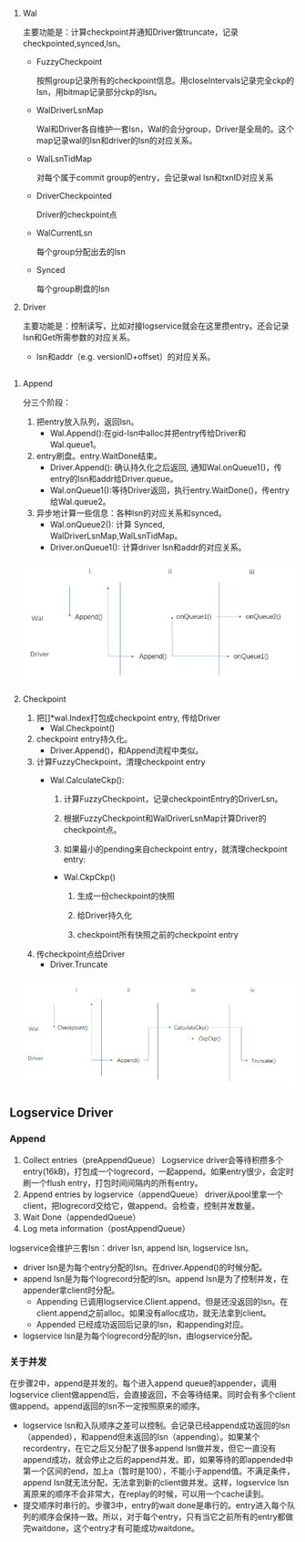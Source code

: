 1. Wal
   
     主要功能是：计算checkpoint并通知Driver做truncate，记录checkpointed,synced,lsn。
   * FuzzyCheckpoint
  
      按照group记录所有的checkpoint信息。用closeIntervals记录完全ckp的lsn，用bitmap记录部分ckp的lsn。
   * WalDriverLsnMap
  
      Wal和Driver各自维护一套lsn，Wal的会分group，Driver是全局的。这个map记录wal的lsn和driver的lsn的对应关系。
   * WalLsnTidMap
  
      对每个属于commit group的entry，会记录wal lsn和txnID对应关系
   * DriverCheckpointed
  
      Driver的checkpoint点
   * WalCurrentLsn
  
      每个group分配出去的lsn
   * Synced
  
      每个group刷盘的lsn

2. Driver
   
     主要功能是：控制读写，比如对接logservice就会在这里攒entry。还会记录lsn和Get所需参数的对应关系。

   * lsn和addr（e.g. versionID+offset）的对应关系。
  
##
1. Append
   
   分三个阶段：
   1.  把entry放入队列，返回lsn。
       * Wal.Append():在gid-lsn中alloc并把entry传给Driver和Wal.queue1。 
   2.  entry刷盘。entry.WaitDone结束。
       * Driver.Append(): 确认持久化之后返回, 通知Wal.onQueue1()，传entry的lsn和addr给Driver.queue。
       * Wal.onQueue1():等待Driver返回，执行entry.WaitDone()，传entry给Wal.queue2。
   3.  异步地计算一些信息：各种lsn的对应关系和synced。
       * Wal.onQueue2(): 计算 Synced, WalDriverLsnMap,WalLsnTidMap。
       * Driver.onQueue1(): 计算driver lsn和addr的对应关系。

    ![](image/logstore1.PNG)

2. Checkpoint
   
   1. 把[]*wal.Index打包成checkpoint entry, 传给Driver
      * Wal.Checkpoint()
   1. checkpoint entry持久化。
      * Driver.Append()，和Append流程中类似。
   2. 计算FuzzyCheckpoint，清理checkpoint entry
       *  Wal.CalculateCkp(): 
           1. 计算FuzzyCheckpoint，记录checkpointEntry的DriverLsn。
  
           2. 根据FuzzyCheckpoint和WalDriverLsnMap计算Driver的checkpoint点。
  
           3. 如果最小的pending来自checkpoint entry，就清理checkpoint entry:
  
          *  Wal.CkpCkp()
              1.  生成一份checkpoint的快照
  
              2.  给Driver持久化
  
              3. checkpoint所有快照之前的checkpoint entry
   3. 传checkpoint点给Driver
      * Driver.Truncate

    ![](image/logstore2.PNG)
   
## Logservice Driver

### Append

1. Collect entries（preAppendQueue）
  Logservice driver会等待积攒多个entry(16kB)，打包成一个logrecord，一起append。如果entry很少，会定时刷一个flush entry，打包时间间隔内的所有entry。
2. Append entries by logservice（appendQueue）
   driver从pool里拿一个client，把logrecord交给它，做append。会检查，控制并发数量。
3. Wait Done（appendedQueue）
4. Log meta information（postAppendQueue）

logservice会维护三套lsn：driver lsn, append lsn, logservice lsn。
* driver lsn是为每个entry分配的lsn。在driver.Append()的时候分配。
* append lsn是为每个logrecord分配的lsn。append lsn是为了控制并发，在appender拿client时分配。
  * Appending
  已调用logservice.Client.append。但是还没返回的lsn。在client.append之前alloc。如果没有alloc成功，就无法拿到client。
  * Appended
  已经成功返回后记录的lsn，和appending对应。
* logservice lsn是为每个logrecord分配的lsn，由logservice分配。

### 关于并发
  在步骤2中，append是并发的。每个进入append queue的appender，调用logservice client做append后，会直接返回，不会等待结果。同时会有多个client做append。append返回的lsn不一定按照原来的顺序。
  * logservice lsn和入队顺序之差可以控制。会记录已经append成功返回的lsn（appended），和append但未返回的lsn（appending）。如果某个recordentry，在它之后又分配了很多append lsn做并发，但它一直没有append成功，就会停止之后的append并发。即，如果等待的即appended中第一个区间的end，加上a（暂时是100），不能小于append值。不满足条件，append lsn就无法分配，无法拿到新的client做并发。这样，logservice lsn离原来的顺序不会非常大，在replay的时候，可以用一个cache读到。
  * 提交顺序时串行的。步骤3中，entry的wait done是串行的。entry进入每个队列的顺序会保持一致。所以，对于每个entry，只有当它之前所有的entry都做完waitdone，这个entry才有可能成功waitdone。